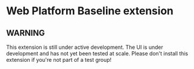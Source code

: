 # Web Platform Baseline extension

## WARNING

This extension is still under active development.  The UI is under development and has not yet been tested at scale.  Please don't install this extension if you're not part of a test group!
